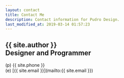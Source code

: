 ```yaml
---
layout: contact
title: Contact Me
description: Contact information for Pudro Design.
last_modified_at: 2019-03-14 01:57:23
---
```

## {{ site.author }} <br> Designer and Programmer
  
(p) {{ site.phone }}  
(e) [{{ site.email }}](mailto:{{ site.email }})